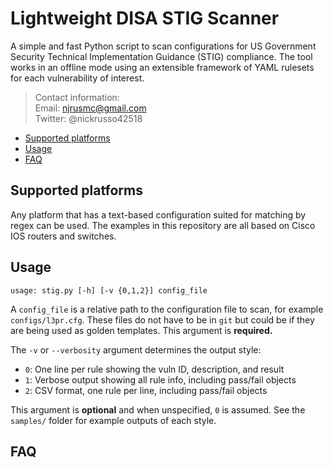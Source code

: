 # Lightweight DISA STIG Scanner
A simple and fast Python script to scan configurations for US Government
Security Technical Implementation Guidance (STIG) compliance. The
tool works in an offline mode using an extensible framework of YAML
rulesets for each vulnerability of interest.

> Contact information:\
> Email:    njrusmc@gmail.com\
> Twitter:  @nickrusso42518

  * [Supported platforms](#supported-platforms)
  * [Usage](#usage)
  * [FAQ](#faq)

## Supported platforms
Any platform that has a text-based configuration suited for matching
by regex can be used. The examples in this repository are all based on
Cisco IOS routers and switches.

## Usage
`usage: stig.py [-h] [-v {0,1,2}] config_file`

A `config_file` is a relative path to the configuration file to scan,
for example `configs/l3pr.cfg`. These files do not have to be in `git`
but could be if they are being used as golden templates. This argument
is __required.__

The `-v` or `--verbosity` argument determines the output style:
  * `0`: One line per rule showing the vuln ID, description, and result
  * `1`: Verbose output showing all rule info, including pass/fail objects
  * `2`: CSV format, one rule per line, including pass/fail objects

This argument is __optional__ and when unspecified, `0` is assumed. See the
`samples/` folder for example outputs of each style.

## FAQ
